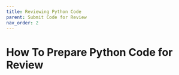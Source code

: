 ```yaml
---
title: Reviewing Python Code
parent: Submit Code for Review
nav_order: 2
---
```


# How To Prepare Python Code for Review